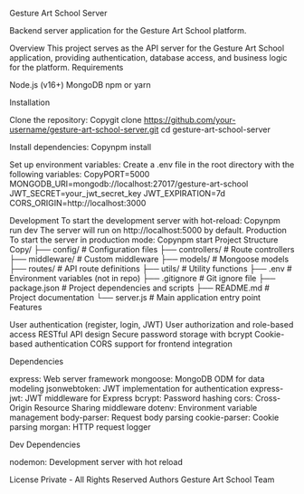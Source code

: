 Gesture Art School Server

Backend server application for the Gesture Art School platform.

Overview
This project serves as the API server for the Gesture Art School application, providing authentication, database access, and business logic for the platform.
Requirements

Node.js (v16+)
MongoDB
npm or yarn

Installation

Clone the repository:
Copygit clone https://github.com/your-username/gesture-art-school-server.git
cd gesture-art-school-server

Install dependencies:
Copynpm install

Set up environment variables:
Create a .env file in the root directory with the following variables:
CopyPORT=5000
MONGODB_URI=mongodb://localhost:27017/gesture-art-school
JWT_SECRET=your_jwt_secret_key
JWT_EXPIRATION=7d
CORS_ORIGIN=http://localhost:3000


Development
To start the development server with hot-reload:
Copynpm run dev
The server will run on http://localhost:5000 by default.
Production
To start the server in production mode:
Copynpm start
Project Structure
Copy/
├── config/             # Configuration files
├── controllers/        # Route controllers
├── middleware/         # Custom middleware
├── models/             # Mongoose models
├── routes/             # API route definitions
├── utils/              # Utility functions
├── .env                # Environment variables (not in repo)
├── .gitignore          # Git ignore file
├── package.json        # Project dependencies and scripts
├── README.md           # Project documentation
└── server.js           # Main application entry point
Features

User authentication (register, login, JWT)
User authorization and role-based access
RESTful API design
Secure password storage with bcrypt
Cookie-based authentication
CORS support for frontend integration

Dependencies

express: Web server framework
mongoose: MongoDB ODM for data modeling
jsonwebtoken: JWT implementation for authentication
express-jwt: JWT middleware for Express
bcrypt: Password hashing
cors: Cross-Origin Resource Sharing middleware
dotenv: Environment variable management
body-parser: Request body parsing
cookie-parser: Cookie parsing
morgan: HTTP request logger

Dev Dependencies

nodemon: Development server with hot reload

License
Private - All Rights Reserved
Authors
Gesture Art School Team
